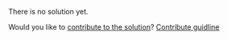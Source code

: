 
There is no solution yet.

Would you like to [contribute to the solution](https://github.com/BFEdev/BFE.dev-solutions/blob/main/quiz/comma_en.md)? [Contribute guidline](https://github.com/BFEdev/BFE.dev-solutions#how-to-contribute)
